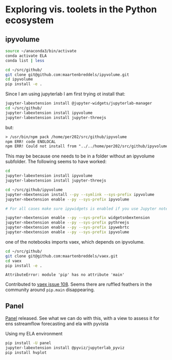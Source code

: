 # Exploring vis. toolets in the Python ecosystem

## ipyvolume

```sh
source ~/anaconda3/bin/activate
conda activate ELA
conda list | less

cd ~/src/github/
git clone git@github.com:maartenbreddels/ipyvolume.git
cd ipyvolume
pip install -e .
```

Since I am using jupyterlab I am first trying ot install that:

```sh
jupyter-labextension install @jupyter-widgets/jupyterlab-manager
cd ~/src/github/
jupyter-labextension install ipyvolume
jupyter-labextension install jupyter-threejs
```

but:

```txt
> /usr/bin/npm pack /home/per202/src/github/ipyvolume
npm ERR! code ENOLOCAL
npm ERR! Could not install from "../../home/per202/src/github/ipyvolume" as it does not contain a package.json file.
```

This may be because one needs to be in a folder without an ipyvolume subfolder. The following seems to have worked:

```sh
cd
jupyter-labextension install ipyvolume
jupyter-labextension install jupyter-threejs
```

```sh
cd ~/src/github/ipyvolume
jupyter-nbextension install --py --symlink --sys-prefix ipyvolume
jupyter-nbextension enable --py --sys-prefix ipyvolume

# For all cases make sure ipywidgets is enabled if you use Jupyter notebook version < 5.3 (using --user instead of --sys-prefix if doing a local install):

jupyter-nbextension enable --py --sys-prefix widgetsnbextension
jupyter-nbextension enable --py --sys-prefix pythreejs
jupyter-nbextension enable --py --sys-prefix ipywebrtc
jupyter-nbextension enable --py --sys-prefix ipyvolume
```

one of the notebooks imports vaex, which depends on ipyvolume.

```sh
cd ~/src/github/
git clone git@github.com:maartenbreddels/vaex.git
cd vaex
pip install -e .
```

`AttributeError: module 'pip' has no attribute 'main'`

Contributed to [vaex issue 108](https://github.com/maartenbreddels/vaex/issues/108#issuecomment-429227289). Seems there are ruffled feathers in the community around `pip.main` disappearing.

## Panel

[Panel](https://panel.pyviz.org/) released. See what we can do with this, with a view to assess it for ens sstreamflow forecasting and ela with pyvista

Using my ELA environment

```sh
pip install -U panel
jupyter-labextension install @pyviz/jupyterlab_pyviz
pip install hvplot
```



